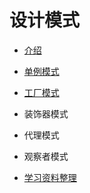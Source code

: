 # 设计模式

- [介绍](README.md)

- [单例模式](singleton.md)

- [工厂模式](factory.md)

- 装饰器模式

- 代理模式

- 观察者模式

- [学习资料整理](resource.md)
